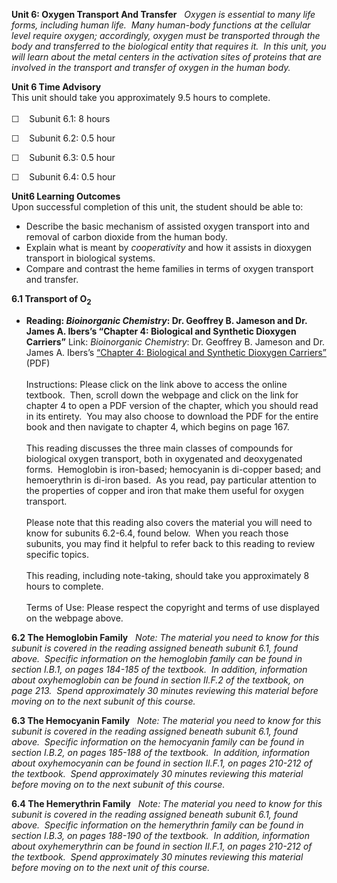 **Unit 6: Oxygen Transport And Transfer** <span id="6"></span> 
*Oxygen is essential to many life forms, including human life.  Many
human-body functions at the cellular level require oxygen; accordingly,
oxygen must be transported through the body and transferred to the
biological entity that requires it.  In this unit, you will learn about
the metal centers in the activation sites of proteins that are involved
in the transport and transfer of oxygen in the human body.*

**Unit 6 Time Advisory**  
This unit should take you approximately 9.5 hours to complete.  
    
 ☐    Subunit 6.1: 8 hours  
  
 ☐    Subunit 6.2: 0.5 hour  
  
 ☐    Subunit 6.3: 0.5 hour  
  
 ☐    Subunit 6.4: 0.5 hour

**Unit6 Learning Outcomes**  
Upon successful completion of this unit, the student should be able
to:  
-   Describe the basic mechanism of assisted oxygen transport into and
    removal of carbon dioxide from the human body.
-   Explain what is meant by *cooperativity* and how it assists in
    dioxygen transport in biological systems.
-   Compare and contrast the heme families in terms of oxygen transport
    and transfer.

**6.1 Transport of O<sub>2</sub>** <span id="6.1"></span> 
-   **Reading: *Bioinorganic Chemistry*: Dr. Geoffrey B. Jameson and Dr.
    James A. Ibers’s “Chapter 4: Biological and Synthetic Dioxygen
    Carriers”**
    Link: *Bioinorganic Chemistry*: Dr. Geoffrey B. Jameson and Dr.
    James A. Ibers’s [“Chapter 4: Biological and Synthetic Dioxygen
    Carriers”](http://resolver.caltech.edu/CaltechBOOK:1994.002) (PDF)  
        
     Instructions: Please click on the link above to access the online
    textbook.  Then, scroll down the webpage and click on the link for
    chapter 4 to open a PDF version of the chapter, which you should
    read in its entirety.  You may also choose to download the PDF for
    the entire book and then navigate to chapter 4, which begins on page
    167.  
        
     This reading discusses the three main classes of compounds for
    biological oxygen transport, both in oxygenated and deoxygenated
    forms.  Hemoglobin is iron-based; hemocyanin is di-copper based; and
    hemoerythrin is di-iron based.  As you read, pay particular
    attention to the properties of copper and iron that make them useful
    for oxygen transport.  
        
     Please note that this reading also covers the material you will
    need to know for subunits 6.2-6.4, found below.  When you reach
    those subunits, you may find it helpful to refer back to this
    reading to review specific topics.  
        
     This reading, including note-taking, should take you approximately
    8 hours to complete.  
        
     Terms of Use: Please respect the copyright and terms of use
    displayed on the webpage above.

**6.2 The Hemoglobin Family** <span id="6.2"></span> 
*Note: The material you need to know for this subunit is covered in the
reading assigned* *beneath subunit 6.1, found above.  Specific
information on the hemoglobin family can be found* *in section I.B.1, on
pages 184-185 of the textbook.  In addition, information
about* *oxyhemoglobin can be found in section II.F.2 of the textbook, on
page 213.  Spend approximately* *30 minutes reviewing this material
before moving on to the next subunit of this course.*

**6.3 The Hemocyanin Family** <span id="6.3"></span> 
*Note: The material you need to know for this subunit is covered in the
reading assigned* *beneath subunit 6.1, found above.  Specific
information on the hemocyanin family can be found* *in section I.B.2, on
pages 185-188 of the textbook.  In addition, information
about* *oxyhemocyanin can be found in section II.F.1, on pages 210-212
of the textbook.  Spend* *approximately 30 minutes reviewing this
material before moving on to the next subunit of this* *course.*

**6.4 The Hemerythrin Family** <span id="6.4"></span> 
*Note: The material you need to know for this subunit is covered in the
reading assigned* *beneath subunit 6.1, found above.  Specific
information on the hemerythrin family can be found* *in section I.B.3,
on pages 188-190 of the textbook.  In addition, information
about* *oxyhemerythrin can be found in section II.F.1, on pages 210-212
of the textbook.  Spend* *approximately 30 minutes reviewing this
material before moving on to the next unit of this* *course.*


